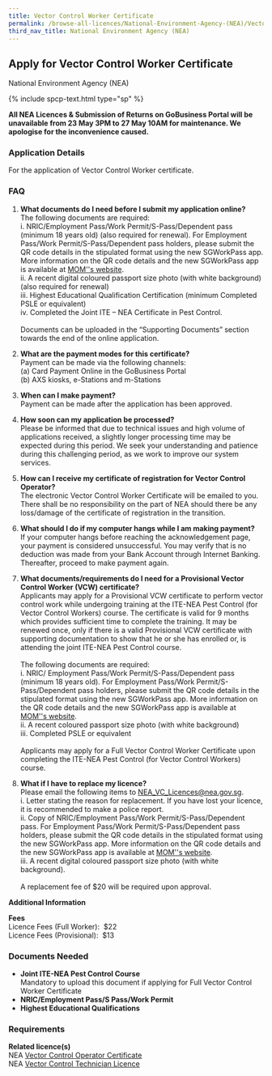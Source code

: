 ```yaml
---
title: Vector Control Worker Certificate
permalink: /browse-all-licences/National-Environment-Agency-(NEA)/Vector-Control-Worker-Certificate
third_nav_title: National Environment Agency (NEA)
---
```


## Apply for Vector Control Worker Certificate

National Environment Agency (NEA)

{% include spcp-text.html type="sp" %}

<p><b>All NEA Licences & Submission of Returns on GoBusiness Portal will be unavailable from 23 May 3PM to 27 May 10AM for maintenance. We apologise for the inconvenience caused.</b></p>

<H3>Application Details</H3>

<p>For the application of Vector Control Worker certificate.</p>
<h3>FAQ</h3>
<ol>
<li>
<p><strong>What documents do I need before I submit my application online?</strong><br>The following documents are required:<br>i. NRIC/Employment Pass/Work Permit/S-Pass/Dependent pass (minimum 18 years old) (also required for renewal). For Employment Pass/Work Permit/S-Pass/Dependent pass holders, please submit the QR code details in the stipulated format using the new SGWorkPass app. More information on the QR code details and the new SGWorkPass app is available at <a href="http://www.mom.gov.sg/sgworkpass" target="_blank" rel="noopener">MOM''s website</a>.<br>ii. A recent digital coloured passport size photo (with white background) (also required for renewal)<br>iii. Highest Educational Qualification Certification (minimum Completed PSLE or equivalent)<br>iv. Completed the Joint ITE &ndash; NEA Certificate in Pest Control.<br><br>Documents can be uploaded in the &ldquo;Supporting Documents&rdquo; section towards the end of the online application.</p>
</li>
<li>
<p><strong>What are the payment modes for this certificate?<br></strong>Payment can be made via the following channels:<br>(a) Card Payment Online in the GoBusiness Portal<br>(b) AXS kiosks, e-Stations and m-Stations</p>
</li>
<li>
<p><strong>When can I make payment? </strong><br>Payment can be made after the application has been approved.</p>
</li>
<li>
<p><strong>How soon can my application be processed? </strong><br>Please be informed that due to technical issues and high volume of applications received, a slightly longer processing time may be expected during this period. We seek your understanding and patience during this challenging period, as we work to improve our system services.</p>
</li>
<li>
<p><strong>How can I receive my certificate of registration for Vector Control Operator? </strong><br>The electronic Vector Control Worker Certificate will be emailed to you. There shall be no responsibility on the part of NEA should there be any loss/damage of the certificate of registration in the transition.</p>
</li>
<li>
<p><strong>What should I do if my computer hangs while I am making payment?</strong><br>If your computer hangs before reaching the acknowledgement page, your payment is considered unsuccessful. You may verify that is no deduction was made from your Bank Account through Internet Banking. Thereafter, proceed to make payment again.</p>
</li>
<li>
<p><strong>What documents/requirements do I need for a Provisional Vector Control Worker (VCW) certificate?</strong><br>Applicants may apply for a Provisional VCW certificate to perform vector control work while undergoing training at the ITE-NEA Pest Control (for Vector Control Workers) course. The certificate is valid for 9 months which provides sufficient time to complete the training. It may be renewed once, only if there is a valid Provisional VCW certificate with supporting documentation to show that he or she has enrolled or, is attending the joint ITE-NEA Pest Control course.<br><br>The following documents are required:<br>i. NRIC/ Employment Pass/Work Permit/S-Pass/Dependent pass (minimum 18 years old). For Employment Pass/Work Permit/S-Pass/Dependent pass holders, please submit the QR code details in the stipulated format using the new SGWorkPass app. More information on the QR code details and the new SGWorkPass app is available at <a href="http://www.mom.gov.sg/sgworkpass" target="_blank" rel="noopener">MOM''s website</a>.<br>ii. A recent coloured passport size photo (with white background)<br>iii. Completed PSLE or equivalent<br><br>Applicants may apply for a Full Vector Control Worker Certificate upon completing the ITE-NEA Pest Control (for Vector Control Workers) course.</p>
</li>
<li><strong>What if I have to replace my licence?</strong><br>Please email the following items to <a href="mailto:NEA_VC_Licences@nea.gov.sg" target="_blank" rel="noopener">NEA_VC_Licences@nea.gov.sg</a>.<br>i. Letter stating the reason for replacement. If you have lost your licence, it is recommended to make a police report.<br>ii. Copy of NRIC/Employment Pass/Work Permit/S-Pass/Dependent pass. For Employment Pass/Work Permit/S-Pass/Dependent pass holders, please submit the QR code details in the stipulated format using the new SGWorkPass app. More information on the QR code details and the new SGWorkPass app is available at <a href="http://www.mom.gov.sg/sgworkpass" target="_blank" rel="noopener">MOM''s website</a>.<br>iii. A recent digital coloured passport size photo (with white background).<br><br>A replacement fee of $20 will be required upon approval.</li>
</ol>

<strong>Additional Information</strong>

<p><strong>Fees</strong><br>Licence Fees (Full Worker): &nbsp;$22<br>Licence Fees (Provisional): &nbsp;$13</p>

<H3>Documents Needed</H3>

<ul>
<li><strong>Joint ITE-NEA Pest Control Course<br></strong>Mandatory to upload this document if applying for Full Vector Control Worker Certificate</li>
<li><strong>NRIC/Employment Pass/S Pass/Work Permit<br></strong></li>
<li><strong>Highest Educational Qualifications</strong></li>
</ul>

<H3>Requirements</H3>

<p><strong>Related licence(s)</strong><br>NEA <a href="https://licence1.business.gov.sg/feportal/web/frontier/eAdvisor?redirection=true&amp;selectedLicenceIds=237" target="_blank" rel="noopener">Vector Control Operator Certificate</a><br>NEA <a href="https://licence1.business.gov.sg/feportal/web/frontier/eAdvisor?redirection=true&amp;selectedLicenceIds=162" target="_blank" rel="noopener">Vector Control Technician Licence</a></p>

